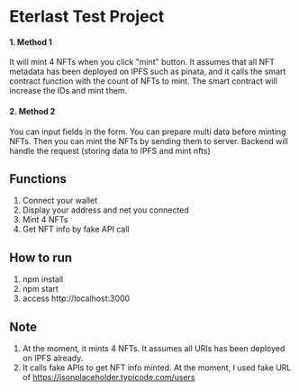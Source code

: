 # Eterlast Test Project

#### 1. Method 1
It will mint 4 NFTs when you click "mint" button.
It assumes that all NFT metadata has been deployed on IPFS such as pinata, and it calls the smart contract function with the count of NFTs to mint. The smart contract will increase the IDs and mint them.

#### 2. Method 2
You can input fields in the form. You can prepare multi data before minting NFTs.
Then you can mint the NFTs by sending them to server. Backend will handle the request (storing data to IPFS and mint nfts)

## Functions
1. Connect your wallet
2. Display your address and net you connected
3. Mint 4 NFTs
4. Get NFT info by fake API call

## How to run
1. npm install
2. npm start
3. access http://localhost:3000

## Note
1. At the moment, it mints 4 NFTs. It assumes all URIs has been deployed on IPFS already.
2. It calls fake APIs to get NFT info minted. At the moment, I used fake URL of https://jsonplaceholder.typicode.com/users
